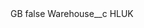 <?xml version="1.0" encoding="UTF-8"?>
<CustomMetadata xmlns="http://soap.sforce.com/2006/04/metadata" xmlns:xsi="http://www.w3.org/2001/XMLSchema-instance" xmlns:xsd="http://www.w3.org/2001/XMLSchema">
    <label>GB</label>
    <protected>false</protected>
    <values>
        <field>Warehouse__c</field>
        <value xsi:type="xsd:string">HLUK</value>
    </values>
</CustomMetadata>
